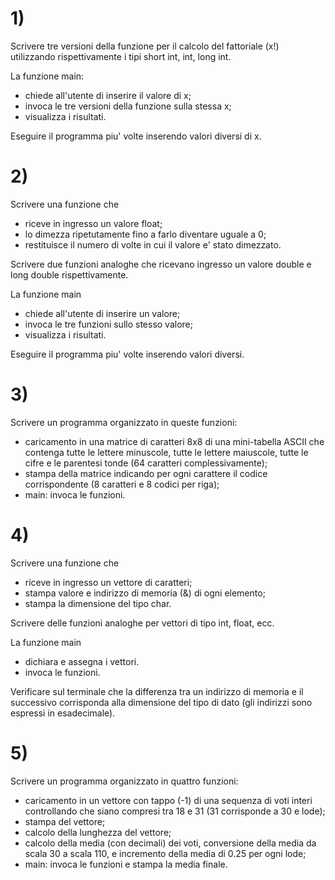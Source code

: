 # 1)

Scrivere tre versioni della funzione per il calcolo del fattoriale (x!) utilizzando rispettivamente i tipi short int, int, long int.

La funzione main: 

- chiede all'utente di inserire il valore di x;
- invoca le tre versioni della funzione sulla stessa x;
- visualizza i risultati.

Eseguire il programma piu' volte inserendo valori diversi di x.

# 2)

Scrivere una funzione che 

- riceve in ingresso un valore float;
- lo dimezza ripetutamente fino a farlo diventare uguale a 0;
- restituisce il numero di volte in cui il valore e' stato dimezzato. 

Scrivere due funzioni analoghe che ricevano ingresso un valore double e long double rispettivamente.

La funzione main 
- chiede all'utente di inserire un valore;
- invoca le tre funzioni sullo stesso valore;
- visualizza i risultati. 

Eseguire il programma piu' volte inserendo valori diversi.

# 3)

Scrivere un programma organizzato in queste funzioni:

- caricamento in una matrice di caratteri 8x8 di una mini-tabella ASCII che contenga tutte le lettere minuscole, tutte le lettere maiuscole, tutte le cifre e le parentesi tonde (64 caratteri complessivamente);
- stampa della matrice indicando per ogni carattere il codice corrispondente (8 caratteri e 8 codici per riga);
- main: invoca le funzioni.

# 4)

Scrivere una funzione che 
- riceve in ingresso un vettore di caratteri;
- stampa valore e indirizzo di memoria (&) di ogni elemento;
- stampa la dimensione del tipo char.  
 
Scrivere delle funzioni analoghe per vettori di tipo int, float, ecc.

La funzione main
- dichiara e assegna i vettori.
- invoca le funzioni.

Verificare sul terminale che la differenza tra un indirizzo di memoria e il successivo corrisponda alla dimensione del tipo di dato (gli indirizzi sono espressi in esadecimale).

# 5)

Scrivere un programma organizzato in quattro funzioni:

- caricamento in un vettore con tappo (-1) di una sequenza di voti interi controllando che siano compresi tra 18 e 31 (31 corrisponde a 30 e lode);
- stampa del vettore;
- calcolo della lunghezza del vettore;
- calcolo della media (con decimali) dei voti, conversione della media da scala 30 a scala 110, e incremento della media di 0.25 per ogni lode;
- main: invoca le funzioni e stampa la media finale. 